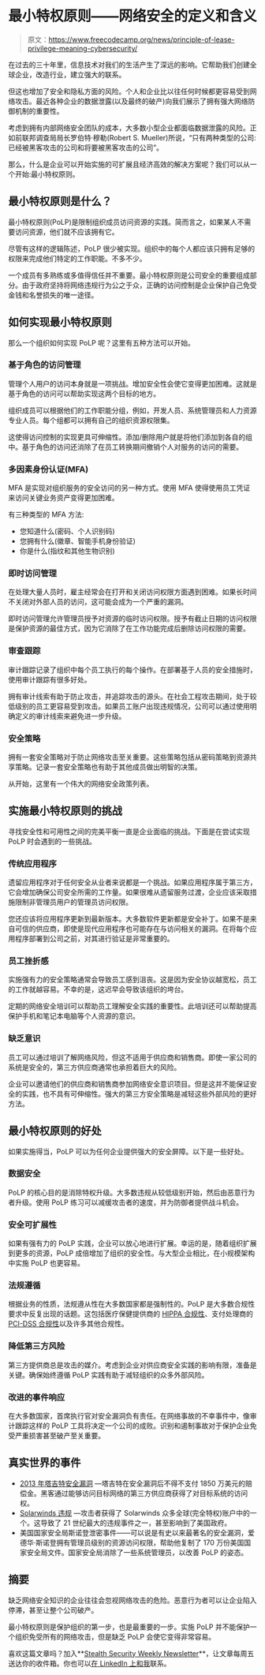 # 最小特权原则——网络安全的定义和含义

> 原文：<https://www.freecodecamp.org/news/principle-of-lease-privilege-meaning-cybersecurity/>

在过去的三十年里，信息技术对我们的生活产生了深远的影响。它帮助我们创建全球企业，改造行业，建立强大的联系。

但这也增加了安全和隐私方面的风险。个人和企业比以往任何时候都更容易受到网络攻击。最近各种企业的数据泄露(以及最终的破产)向我们展示了拥有强大网络防御机制的重要性。

考虑到拥有内部网络安全团队的成本，大多数小型企业都面临数据泄露的风险。正如前联邦调查局局长罗伯特·穆勒(Robert S. Mueller)所说，“只有两种类型的公司:已经被黑客攻击的公司和将要被黑客攻击的公司”。

那么，什么是企业可以开始实施的可扩展且经济高效的解决方案呢？我们可以从一个开始:最小特权原则。

## 最小特权原则是什么？

最小特权原则(PoLP)是限制组织成员访问资源的实践。简而言之，如果某人不需要访问资源，他们就不应该拥有它。

尽管有这样的逻辑陈述，PoLP 很少被实现。组织中的每个人都应该只拥有足够的权限来完成他们特定的工作职能。不多不少。

一个成员有多熟练或多值得信任并不重要。最小特权原则是公司安全的重要组成部分。由于政府坚持将网络违规行为公之于众，正确的访问控制是企业保护自己免受金钱和名誉损失的唯一途径。

## 如何实现最小特权原则

那么一个组织如何实现 PoLP 呢？这里有五种方法可以开始。

### 基于角色的访问管理

管理个人用户的访问本身就是一项挑战。增加安全性会使它变得更加困难。这就是基于角色的访问可以帮助实现这两个目标的地方。

组织成员可以根据他们的工作职能分组，例如，开发人员、系统管理员和人力资源专业人员。每个组都可以拥有自己的组织资源权限集。

这使得访问控制的实现更具可伸缩性。添加/删除用户就是将他们添加到各自的组中。基于角色的访问还消除了在员工转换期间撤销个人对服务的访问的需要。

### 多因素身份认证(MFA)

MFA 是实现对组织服务的安全访问的另一种方式。使用 MFA 使得使用员工凭证来访问关键业务资产变得更加困难。

有三种类型的 MFA 方法:

*   您知道什么(密码、个人识别码)
*   您拥有什么(徽章、智能手机身份验证)
*   你是什么(指纹和其他生物识别)

### 即时访问管理

在处理大量人员时，雇主经常会在打开和关闭访问权限方面遇到困难。如果长时间不关闭对外部人员的访问，这可能会成为一个严重的漏洞。

即时访问管理允许管理员授予对资源的临时访问权限。授予有截止日期的访问权限是保护资源的最佳方式，因为它消除了在工作功能完成后删除访问权限的需要。

### 审查跟踪

审计跟踪记录了组织中每个员工执行的每个操作。在部署基于人员的安全措施时，使用审计跟踪有很多好处。

拥有审计线索有助于防止攻击，并追踪攻击的源头。在社会工程攻击期间，处于较低级别的员工更容易受到攻击。如果员工账户出现违规情况，公司可以通过使用明确定义的审计线索来避免进一步升级。

### 安全策略

拥有一套安全策略对于防止网络攻击至关重要。这些策略包括从密码策略到资源共享策略。记录一套安全策略也有助于其他成员做出明智的决策。

从开始，这里有一个伟大的网络安全政策列表。

## 实施最小特权原则的挑战

寻找安全性和可用性之间的完美平衡一直是企业面临的挑战。下面是在尝试实现 PoLP 时会遇到的一些挑战。

### 传统应用程序

遗留应用程序对于任何安全从业者来说都是一个挑战。如果应用程序属于第三方，它会增加确保公司安全所需的工作量。如果很难从遗留服务过渡，企业应该采取措施限制非管理员用户的管理员访问权限。

您还应该将应用程序更新到最新版本。大多数软件更新都是安全补丁。如果不是来自可信的供应商，即使是现代应用程序也可能存在与访问相关的漏洞。在将每个应用程序部署到公司之前，对其进行验证是非常重要的。

### 员工挫折感

实施强有力的安全策略通常会导致员工感到沮丧。这是因为安全协议越宽松，员工的工作就越容易。不幸的是，这迟早会导致该组织的垮台。

定期的网络安全培训可以帮助员工理解安全实践的重要性。此培训还可以帮助提高保护手机和笔记本电脑等个人资源的意识。

### 缺乏意识

员工可以通过培训了解网络风险，但这不适用于供应商和销售商。即使一家公司的系统是安全的，第三方供应商通常也承担着巨大的风险。

企业可以邀请他们的供应商和销售商参加网络安全意识项目。但是这并不能保证安全的实践，也不具有可伸缩性。强大的第三方安全策略是减轻这些外部风险的更好方法。

## 最小特权原则的好处

如果实施得当，PoLP 可以为任何企业提供强大的安全屏障。以下是一些好处。

### 数据安全

PoLP 的核心目的是消除特权升级。大多数违规从较低级别开始，然后由恶意行为者升级。使用 PoLP 练习可以减缓攻击者的速度，并为防御者提供战斗机会。

### 安全可扩展性

如果有强有力的 PoLP 实践，企业可以放心地进行扩展。幸运的是，随着组织扩展到更多的资源，PoLP 成倍增加了组织的安全性。与大型企业相比，在小规模架构中实施 PoLP 也更容易。

### 法规遵循

根据业务的性质，法规遵从性在大多数国家都是强制性的。PoLP 是大多数合规性要求中反复出现的话题。这包括医疗保健提供商的 [HIPPA 合规性](https://compliancy-group.com/what-is-hipaa-compliance/)、支付处理商的 [PCI-DSS 合规性](https://www.imperva.com/learn/data-security/pci-dss-certification/)以及许多其他合规性。

### 降低第三方风险

第三方提供商总是攻击的媒介。考虑到企业对供应商安全实践的影响有限，准备是关键。确保始终遵循 PoLP 实践有助于减轻组织的众多外部风险。

### 改进的事件响应

在大多数国家，首席执行官对安全漏洞负有责任。在网络事故的不幸事件中，像审计跟踪这样的 PoLP 工具将决定一个公司的成败。识别和遏制事故对于保护企业免受严重损害甚至破产至关重要。

## 真实世界的事件

*   [2013 年塔吉特安全漏洞](https://www.usatoday.com/story/money/2017/05/23/target-pay-185m-2013-data-breach-affected-consumers/102063932/) —塔吉特在安全漏洞后不得不支付 1850 万美元的赔偿金。黑客通过能够访问目标网络的第三方供应商获得了对目标系统的访问权。
*   [Solarwinds 违规](https://www.techtarget.com/whatis/feature/SolarWinds-hack-explained-Everything-you-need-to-know) —攻击者获得了 Solarwinds 众多全球(完全特权)账户中的一个。这导致了 21 世纪最大的违规事件之一，甚至影响到了美国政府。
*   美国国家安全局斯诺登泄密事件——可以说是有史以来最著名的安全漏洞，爱德华·斯诺登拥有管理员级别的资源访问权限，帮助他复制了 170 万份美国国家安全局文件。国家安全局消除了一些系统管理员，以改善 PoLP 的姿态。

## 摘要

缺乏网络安全知识的企业往往会忽视网络攻击的危险。恶意行为者可以让企业陷入停滞，甚至让整个公司破产。

最小特权原则是保护组织的第一步，也是最重要的一步。实施 PoLP 并不能保护一个组织免受所有的网络攻击，但是缺乏 PoLP 会使它变得非常容易。

喜欢这篇文章吗？加入**[Stealth Security Weekly Newsletter](https://stealthsecurity.io/)**，让文章每周五送达你的收件箱。你也可以[在 LinkedIn 上和我](https://www.linkedin.com/in/manishmshiva/)联系。